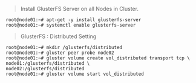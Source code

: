 >Install GlusterFS Server on all Nodes in Cluster. 

```
root@node01:~# apt-get -y install glusterfs-server
root@node01:~# systemctl enable glusterfs-server 
```
>GlusterFS : Distributed Setting
```
root@node01:~# mkdir /glusterfs/distributed 
root@node01:~# gluster peer probe node02 
root@node01:~# gluster volume create vol_distributed transport tcp \
node01:/glusterfs/distributed \
node02:/glusterfs/distributed 
root@node01:~# gluster volume start vol_distributed 
```
